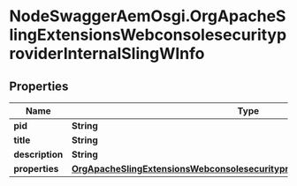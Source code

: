 # NodeSwaggerAemOsgi.OrgApacheSlingExtensionsWebconsolesecurityproviderInternalSlingWInfo

## Properties
Name | Type | Description | Notes
------------ | ------------- | ------------- | -------------
**pid** | **String** |  | [optional] 
**title** | **String** |  | [optional] 
**description** | **String** |  | [optional] 
**properties** | [**OrgApacheSlingExtensionsWebconsolesecurityproviderInternalSlingWProperties**](OrgApacheSlingExtensionsWebconsolesecurityproviderInternalSlingWProperties.md) |  | [optional] 


